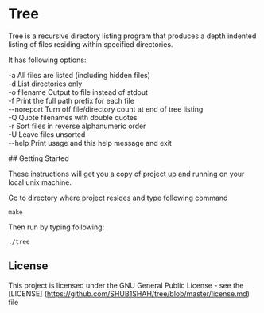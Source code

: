 # Tree

Tree is a recursive directory listing program that produces 
a depth indented listing of files residing within specified directories. 

It has following options: <br/> 
<p>
-a            All files are listed (including hidden files)<br/>  
-d            List directories only <br />  
-o filename   Output to file instead of stdout <br />  
-f            Print the full path prefix for each file <br />  
--noreport    Turn off file/directory count at end of tree listing <br />  
-Q            Quote filenames with double quotes <br />  
-r            Sort files in reverse alphanumeric order <br />  
-U            Leave files unsorted <br />  
--help        Print usage and this help message and exit <br />  
</p>
## Getting Started

These instructions will get you a copy of project up and running on your local unix machine.

Go to directory where project resides and type following command

```
make
```

Then run by typing following:

```
./tree
```

## License

This project is licensed under the GNU General Public License - see the [LICENSE]
(https://github.com/SHUB1SHAH/tree/blob/master/license.md) file
